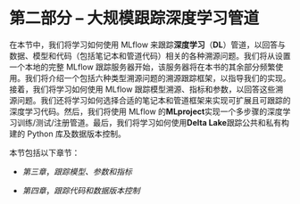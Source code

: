 # 第二部分 – 大规模跟踪深度学习管道

在本节中，我们将学习如何使用 MLflow 来跟踪**深度学习**（**DL**）管道，以回答与数据、模型和代码（包括笔记本和管道代码）相关的各种溯源问题。我们将从设置一个本地的完整 MLflow 跟踪服务器开始，该服务器将在本书的其余部分频繁使用。我们将介绍一个包括六种类型溯源问题的溯源跟踪框架，以指导我们的实现。接着，我们将学习如何使用 MLflow 跟踪模型溯源、指标和参数，以回答这些溯源问题。我们还将学习如何选择合适的笔记本和管道框架来实现可扩展且可跟踪的深度学习代码。然后，我们将使用 MLflow 的**MLproject**实现一个多步骤的深度学习训练/测试/注册管道。最后，我们将学习如何使用**Delta Lake**跟踪公共和私有构建的 Python 库及数据版本控制。

本节包括以下章节：

+   *第三章*，*跟踪模型、参数和指标*

+   *第四章*，*跟踪代码和数据版本控制*

